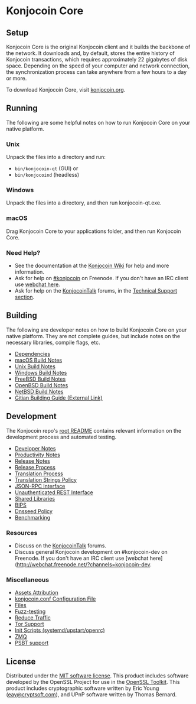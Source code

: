 Konjocoin Core
=============

Setup
---------------------
Konjocoin Core is the original Konjocoin client and it builds the backbone of the network. It downloads and, by default, stores the entire history of Konjocoin transactions, which requires approximately 22 gigabytes of disk space. Depending on the speed of your computer and network connection, the synchronization process can take anywhere from a few hours to a day or more.

To download Konjocoin Core, visit [konjocoin.org](https://konjocoin.org/).

Running
---------------------
The following are some helpful notes on how to run Konjocoin Core on your native platform.

### Unix

Unpack the files into a directory and run:

- `bin/konjocoin-qt` (GUI) or
- `bin/konjocoind` (headless)

### Windows

Unpack the files into a directory, and then run konjocoin-qt.exe.

### macOS

Drag Konjocoin Core to your applications folder, and then run Konjocoin Core.

### Need Help?

* See the documentation at the [Konjocoin Wiki](https://konjocoin.info/)
for help and more information.
* Ask for help on [#konjocoin](http://webchat.freenode.net?channels=konjocoin) on Freenode. If you don't have an IRC client use [webchat here](http://webchat.freenode.net?channels=konjocoin).
* Ask for help on the [KonjocoinTalk](https://konjocointalk.io/) forums, in the [Technical Support section](https://konjocointalk.io/c/technical-support).

Building
---------------------
The following are developer notes on how to build Konjocoin Core on your native platform. They are not complete guides, but include notes on the necessary libraries, compile flags, etc.

- [Dependencies](dependencies.md)
- [macOS Build Notes](build-osx.md)
- [Unix Build Notes](build-unix.md)
- [Windows Build Notes](build-windows.md)
- [FreeBSD Build Notes](build-freebsd.md)
- [OpenBSD Build Notes](build-openbsd.md)
- [NetBSD Build Notes](build-netbsd.md)
- [Gitian Building Guide (External Link)](https://github.com/konjocoin-core/docs/blob/master/gitian-building.md)

Development
---------------------
The Konjocoin repo's [root README](/README.md) contains relevant information on the development process and automated testing.

- [Developer Notes](developer-notes.md)
- [Productivity Notes](productivity.md)
- [Release Notes](release-notes.md)
- [Release Process](release-process.md)
- [Translation Process](translation_process.md)
- [Translation Strings Policy](translation_strings_policy.md)
- [JSON-RPC Interface](JSON-RPC-interface.md)
- [Unauthenticated REST Interface](REST-interface.md)
- [Shared Libraries](shared-libraries.md)
- [BIPS](bips.md)
- [Dnsseed Policy](dnsseed-policy.md)
- [Benchmarking](benchmarking.md)

### Resources
* Discuss on the [KonjocoinTalk](https://konjocointalk.io/) forums.
* Discuss general Konjocoin development on #konjocoin-dev on Freenode. If you don't have an IRC client use [webchat here](http://webchat.freenode.net/?channels=konjocoin-dev.

### Miscellaneous
- [Assets Attribution](assets-attribution.md)
- [konjocoin.conf Configuration File](konjocoin-conf.md)
- [Files](files.md)
- [Fuzz-testing](fuzzing.md)
- [Reduce Traffic](reduce-traffic.md)
- [Tor Support](tor.md)
- [Init Scripts (systemd/upstart/openrc)](init.md)
- [ZMQ](zmq.md)
- [PSBT support](psbt.md)

License
---------------------
Distributed under the [MIT software license](/COPYING).
This product includes software developed by the OpenSSL Project for use in the [OpenSSL Toolkit](https://www.openssl.org/). This product includes
cryptographic software written by Eric Young ([eay@cryptsoft.com](mailto:eay@cryptsoft.com)), and UPnP software written by Thomas Bernard.
